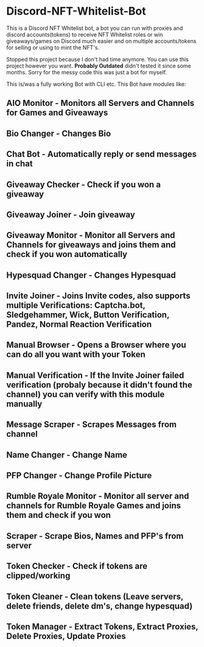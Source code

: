 # Discord-NFT-Whitelist-Bot
This is a Discord NFT Whitelist bot, a bot you can run with proxies and discord accounts(tokens) to receive NFT Whitelist roles or win giveaways/games on Discord much easier and on multiple accounts/tokens for selling or using to mint the NFT's.

Stopped this project because I don't had time anymore. You can use this project however you want. **Probably Outdated** didn't tested it since some months.
Sorry for the messy code this was just a bot for myself.


This is/was a fully working Bot with CLI etc.
This Bot have modules like:

AIO Monitor - Monitors all Servers and Channels for Games and Giveaways
-------------------------------------------------------------------------------------------------------------------------------------------------------------------------
Bio Changer - Changes Bio
-------------------------------------------------------------------------------------------------------------------------------------------------------------------------
Chat Bot - Automatically reply or send messages in chat
-------------------------------------------------------------------------------------------------------------------------------------------------------------------------
Giveaway Checker - Check if you won a giveaway
-------------------------------------------------------------------------------------------------------------------------------------------------------------------------
Giveaway Joiner - Join giveaway
-------------------------------------------------------------------------------------------------------------------------------------------------------------------------
Giveaway Monitor - Monitor all Servers and Channels for giveaways and joins them and check if you won automatically
-------------------------------------------------------------------------------------------------------------------------------------------------------------------------
Hypesquad Changer - Changes Hypesquad
-------------------------------------------------------------------------------------------------------------------------------------------------------------------------
Invite Joiner - Joins Invite codes, also supports multiple Verifications: Captcha.bot, Sledgehammer, Wick, Button Verification, Pandez, Normal Reaction Verification
-------------------------------------------------------------------------------------------------------------------------------------------------------------------------
Manual Browser - Opens a Browser where you can do all you want with your Token
-------------------------------------------------------------------------------------------------------------------------------------------------------------------------
Manual Verification - If the Invite Joiner failed verification (probaly because it didn't found the channel) you can verify with this module manually
-------------------------------------------------------------------------------------------------------------------------------------------------------------------------
Message Scraper - Scrapes Messages from channel
-------------------------------------------------------------------------------------------------------------------------------------------------------------------------
Name Changer - Change Name
-------------------------------------------------------------------------------------------------------------------------------------------------------------------------
PFP Changer - Change Profile Picture
-------------------------------------------------------------------------------------------------------------------------------------------------------------------------
Rumble Royale Monitor - Monitor all server and channels for Rumble Royale Games and joins them and check if you won
-------------------------------------------------------------------------------------------------------------------------------------------------------------------------
Scraper - Scrape Bios, Names and PFP's from server
-------------------------------------------------------------------------------------------------------------------------------------------------------------------------
Token Checker - Check if tokens are clipped/working
-------------------------------------------------------------------------------------------------------------------------------------------------------------------------
Token Cleaner - Clean tokens (Leave servers, delete friends, delete dm's, change hypesquad)
-------------------------------------------------------------------------------------------------------------------------------------------------------------------------
Token Manager - Extract Tokens, Extract Proxies, Delete Proxies, Update Proxies
-------------------------------------------------------------------------------------------------------------------------------------------------------------------------
